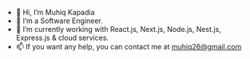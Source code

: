 - 👋 Hi, I’m Muhiq Kapadia
- 👀 I’m a Software Engineer. 
- 🌱 I’m currently working with React.js, Next.js, Node.js, Nest.js, Express.js & cloud services.
- 📫 If you want any help, you can contact me at muhiq26@gmail.com

<!---
Muhiq146/Muhiq146 is a ✨ special ✨ repository because its `README.md` (this file) appears on your GitHub profile.
You can click the Preview link to take a look at your changes.

- 💞️ I’m looking to Practice and master the skills.
--->
